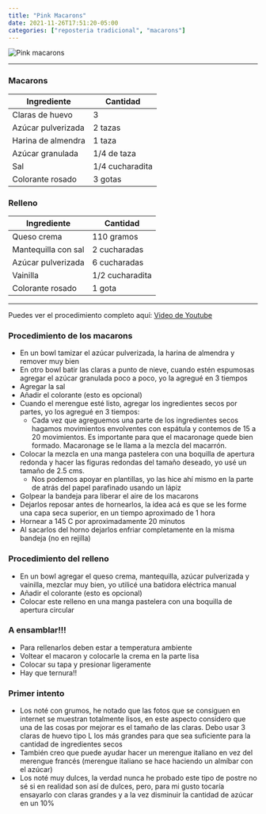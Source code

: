 ```yaml
---
title: "Pink Macarons"
date: 2021-11-26T17:51:20-05:00
categories: ["reposteria tradicional", "macarons"]
---
```

![Pink macarons](../../images/pink_macarons.jpg)
___
### Macarons

| Ingrediente | Cantidad |
| ----------- | ----------- |
| Claras de huevo| 3 |
| Azúcar pulverizada | 2 tazas |
| Harina de almendra | 1 taza |
| Azúcar granulada | 1/4 de taza |
| Sal | 1/4 cucharadita |
| Colorante rosado | 3 gotas |


### Relleno

| Ingrediente | Cantidad |
| ----------- | ----------- |
| Queso crema | 110 gramos |
| Mantequilla con sal | 2 cucharadas |
| Azúcar pulverizada | 6 cucharadas |
| Vainilla | 1/2 cucharadita |
| Colorante rosado | 1 gota |
___

Puedes ver el procedimiento completo aquí: [Video de Youtube](https://youtu.be/RZx7rSPH8Zc)

### Procedimiento de los macarons
- En un bowl tamizar el azúcar pulverizada, la harina de almendra y remover muy bien
- En otro bowl batir las claras a punto de nieve, cuando estén espumosas agregar el azúcar granulada poco a poco, yo la agregué en 3 tiempos 
- Agregar la sal
- Añadir el colorante (esto es opcional)
- Cuando el merengue esté listo, agregar los ingredientes secos por partes, yo los agregué en 3 tiempos:
  - Cada vez que agreguemos una parte de los ingredientes secos hagamos movimientos envolventes con espátula y contemos de 15 a 20 movimientos. Es importante para que el macaronage quede bien formado. Macaronage se le llama a la mezcla del macarrón.
- Colocar la mezcla en una manga pastelera con una boquilla de apertura redonda y hacer las figuras redondas del tamaño deseado, yo usé un tamaño de 2.5 cms.
  - Nos podemos apoyar en plantillas, yo las hice ahí mismo en la parte de atrás del papel parafinado usando un lápiz
- Golpear la bandeja para liberar el aire de los macarons
- Dejarlos reposar antes de hornearlos, la idea acá es que se les forme una capa seca superior, en un tiempo aproximado de 1 hora
- Hornear a 145 C por aproximadamente 20 minutos
- Al sacarlos del horno dejarlos enfriar completamente en la misma bandeja (no en rejilla)

### Procedimiento del relleno
- En un bowl agregar el queso crema, mantequilla, azúcar pulverizada y vainilla, mezclar muy bien, yo utilicé una batidora eléctrica manual
- Añadir el colorante (esto es opcional)
- Colocar este relleno en una manga pastelera con una boquilla de apertura circular

### A ensamblar!!!
- Para rellenarlos deben estar a temperatura ambiente
- Voltear el macaron y colocarle la crema en la parte lisa
- Colocar su tapa y presionar ligeramente
- Hay que ternura!!

### Primer intento
- Los noté con grumos, he notado que las fotos que se consiguen en internet se muestran totalmente lisos, en este aspecto considero que una de las cosas por mejorar es el tamaño de las claras. Debo usar 3 claras de huevo tipo L los más grandes para que sea suficiente para la cantidad de ingredientes secos
- También creo que puede ayudar hacer un merengue italiano en vez del merengue francés (merengue italiano se hace haciendo un almíbar con el azúcar)
- Los noté muy dulces, la verdad nunca he probado este tipo de postre no sé si en realidad son así de dulces, pero, para mi gusto tocaría ensayarlo con claras grandes y a la vez disminuir la cantidad de azúcar en un 10%



